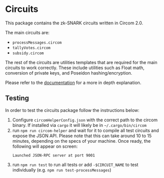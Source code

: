 # Circuits

This package contains the zk-SNARK circuits written in Circom 2.0.

The main circuits are:

* `processMessages.circom`
* `tallyVotes.circom`
* `subsidy.circom`

The rest of the circuits are utilities templates that are required for the main circuits to work correctly. These include utilities such as Float math, conversion of private keys, and Poseidon hashing/encryption.

Please refer to the [documentation](https://privacy-scaling-explorations.github.io/maci/circuits.html) for a more in depth explanation.

## Testing

In order to test the circuits package follow the instructions below:

1. Configure `circomHelperConfig.json` with the correct path to the circom binary. If installed via `cargo` it will likely be in `~/.cargo/bin/circom`
2. run `npm run circom-helper` and wait for it to compile all test circuits and expose the JSON API. Please note that this can take around 10 to 15 minutes, depending on the specs of your machine. Once ready, the following will appear on screen:
    ```
    Launched JSON-RPC server at port 9001
    ```
3. run `npm run test` to run all tests or add `-$CIRCUIT_NAME` to test individually (e.g. `npm run test-processMessages`)


